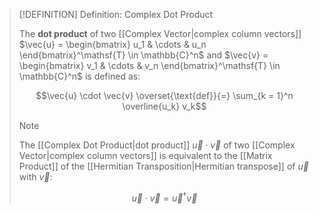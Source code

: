 >[!DEFINITION] Definition: Complex Dot Product
>
>The **dot product** of two [[Complex Vector|complex column vectors]] $\vec{u} = \begin{bmatrix} u_1 & \cdots & u_n \end{bmatrix}^\mathsf{T} \in \mathbb{C}^n$ and $\vec{v} = \begin{bmatrix} v_1 & \cdots & v_n \end{bmatrix}^\mathsf{T} \in \mathbb{C}^n$ is defined as:
>
>$$\vec{u} \cdot \vec{v} \overset{\text{def}}{=} \sum_{k = 1}^n \overline{u_k} v_k$$
>
>>[!NOTE]
>>
>>The [[Complex Dot Product|dot product]] $\vec{u}\cdot \vec{v}$ of two [[Complex Vector|complex column vectors]] is equivalent to the [[Matrix Product]] of the [[Hermitian Transposition|Hermitian transpose]] of $\vec{u}$ with $\vec{v}$:
>>
>>$$\vec{u} \cdot \vec{v} = \vec{u}^\dagger \vec{v}$$
>>
>